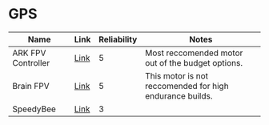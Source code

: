 # GPS

<table><thead><tr><th>Name</th><th>Link</th><th data-type="rating" data-max="5">Reliability </th><th>Notes</th></tr></thead><tbody><tr><td>ARK FPV Controller</td><td><a href="https://hobbyking.com/en_us/turnigy-aerodrive-sk3-4240-740kv-brushless-outrunner-motor.html">Link</a></td><td>5</td><td>Most reccomended motor out of the budget options.</td></tr><tr><td>Brain FPV</td><td><a href="https://www.amazon.com/Specktrum-SPMXAM4675-4240-1000Kv-Outrunner-Brushless/dp/B00DJHESGI">Link</a></td><td>5</td><td>This motor is not reccomended for high endurance builds.</td></tr><tr><td>SpeedyBee</td><td><a href="https://hobbyking.com/en_us/propdrive-v2-4238-750kv-brushless-outrunner-motor.html">Link</a></td><td>3</td><td></td></tr></tbody></table>
